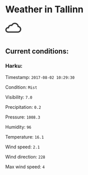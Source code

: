 # Weather in Tallinn 

<img src= 'images/cloud.png' width= '50' /> 

## Current conditions: 

### Harku: 

Timestamp: ``` 2017-08-02 10:29:30 ``` 

Condition: ``` Mist ``` 

Visibility: ``` 7.0 ``` 

Precipitation: ``` 0.2 ``` 

Pressure: ``` 1008.3 ``` 

Humidity: ``` 96 ``` 

Temperature: ``` 16.1 ``` 

Wind speed: ``` 2.1 ``` 

Wind direction: ``` 228 ``` 

Max wind speed: ``` 4 ``` 

